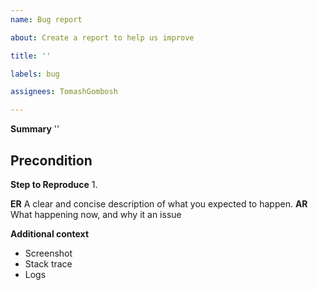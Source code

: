 ```yaml
---
name: Bug report

about: Create a report to help us improve

title: ''

labels: bug

assignees: TomashGombosh

---
```


**Summary**
''

**Precondition**
- 

**Step to Reproduce**
1.

**ER**
A clear and concise description of what you expected to happen.
**AR**
What happening now, and why it an issue

**Additional context**
- Screenshot
- Stack trace
- Logs
